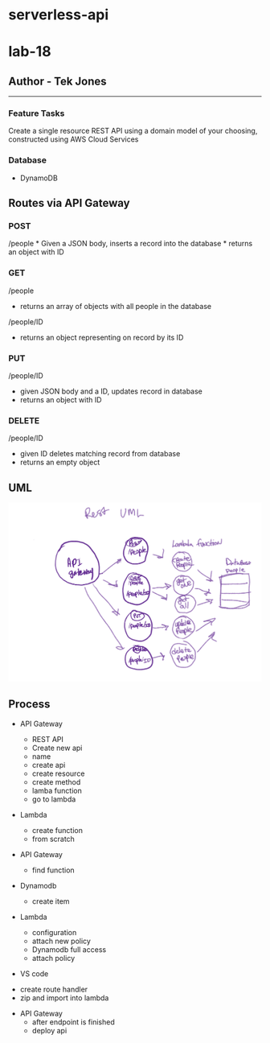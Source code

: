 # serverless-api
# lab-18

## Author - Tek Jones
---


### Feature Tasks
Create a single resource REST API using a domain model of your choosing, constructed using AWS Cloud Services



### Database
- DynamoDB


## Routes via API Gateway

### POST
  /people
    * Given a JSON body, inserts a record into the database
    * returns an object with ID

### GET
  /people
   * returns an array of objects with all people in the database

  /people/ID
   * returns an object representing on record by its ID

### PUT
  /people/ID 
  * given JSON body and a ID, updates record in database
  * returns an object with ID

### DELETE
  /people/ID 
  * given ID deletes matching record from database
  * returns an empty object


## UML
![UML](uml-lab18.png)



## Process

- API Gateway
  * REST API
  * Create new api 
  * name
  * create api
  * create resource
  * create method
  * lamba function
  * go to lambda

- Lambda
  * create function
  * from scratch

- API Gateway
  * find function

- Dynamodb
  * create item

- Lambda
  * configuration
  * attach new policy
  * Dynamodb full access
  * attach policy

- VS code
 * create route handler
 * zip and import into lambda

- API Gateway
  * after endpoint is finished 
  * deploy api